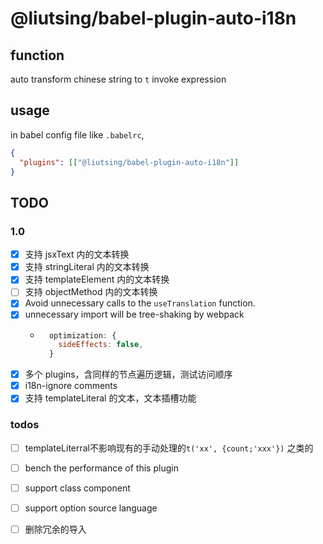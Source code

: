 # @liutsing/babel-plugin-auto-i18n

## function

auto transform chinese string to `t` invoke expression

## usage

in babel config file like `.babelrc`,

```json
{
  "plugins": [["@liutsing/babel-plugin-auto-i18n"]]
}
```

## TODO

### 1.0

- [x] 支持 jsxText 内的文本转换
- [x] 支持 stringLiteral 内的文本转换
- [x] 支持 templateElement 内的文本转换
- [ ] 支持 objectMethod 内的文本转换
- [x] Avoid unnecessary calls to the `useTranslation` function.
- [x] unnecessary import will be tree-shaking by webpack
  - ```js
      optimization: {
        sideEffects: false,
      }
    ```
- [x] 多个 plugins，含同样的节点遍历逻辑，测试访问顺序
- [x] i18n-ignore comments
- [x] 支持 templateLiteral 的文本，文本插槽功能

### todos
- [ ] templateLiterral不影响现有的手动处理的`t('xx', {count;'xxx'})` 之类的
- [ ] bench the performance of this plugin
- [ ] support class component
- [ ] support option source language
- [ ] 删除冗余的导入

